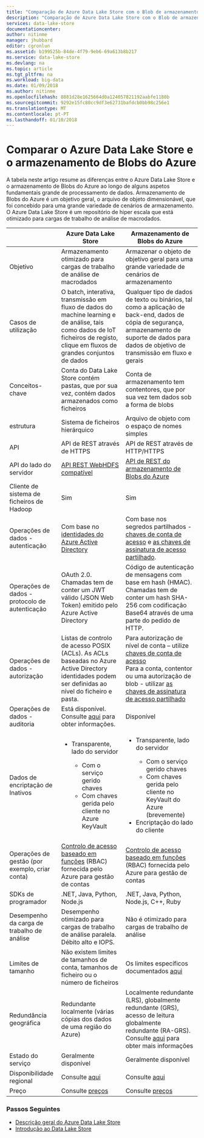 ```yaml
---
title: "Comparação de Azure Data Lake Store com o Blob de armazenamento do Azure | Microsoft Docs"
description: "Comparação de Azure Data Lake Store com o Blob de armazenamento do Azure"
services: data-lake-store
documentationcenter: 
author: nitinme
manager: jhubbard
editor: cgronlun
ms.assetid: b199525b-84de-4f79-9eb6-69a613b8b217
ms.service: data-lake-store
ms.devlang: na
ms.topic: article
ms.tgt_pltfrm: na
ms.workload: big-data
ms.date: 01/09/2018
ms.author: nitinme
ms.openlocfilehash: 8881d28e1625664d0a124057821192aabfe1180b
ms.sourcegitcommit: 9292e15fc80cc9df3e62731bafdcb0bb98c256e1
ms.translationtype: MT
ms.contentlocale: pt-PT
ms.lasthandoff: 01/10/2018
---
```

# <a name="comparing-azure-data-lake-store-and-azure-blob-storage"></a>Comparar o Azure Data Lake Store e o armazenamento de Blobs do Azure
A tabela neste artigo resume as diferenças entre o Azure Data Lake Store e o armazenamento de Blobs do Azure ao longo de alguns aspetos fundamentais grande de processamento de dados. Armazenamento de Blobs do Azure é um objetivo geral, o arquivo de objeto dimensionável, que foi concebido para uma grande variedade de cenários de armazenamento. O Azure Data Lake Store é um repositório de hiper escala que está otimizado para cargas de trabalho de análise de macrodados.

|  | Azure Data Lake Store | Armazenamento de Blobs do Azure |
| --- | --- | --- |
| Objetivo |Armazenamento otimizado para cargas de trabalho de análise de macrodados |Armazenar o objeto de objetivo geral para uma grande variedade de cenários de armazenamento |
| Casos de utilização |O batch, interativa, transmissão em fluxo de dados do machine learning e de análise, tais como dados de IoT ficheiros de registo, clique em fluxos de grandes conjuntos de dados |Qualquer tipo de dados de texto ou binários, tal como a aplicação de back-end, dados de cópia de segurança, armazenamento de suporte de dados para dados de objetivo de transmissão em fluxo e gerais |
| Conceitos-chave |Conta do Data Lake Store contém pastas, que por sua vez, contém dados armazenados como ficheiros |Conta de armazenamento tem contentores, que por sua vez tem dados sob a forma de blobs |
| estrutura |Sistema de ficheiros hierárquico |Arquivo de objeto com o espaço de nomes simples |
| API |API de REST através de HTTPS |API de REST através de HTTP/HTTPS |
| API do lado do servidor |[API REST WebHDFS compatível](https://msdn.microsoft.com/library/azure/mt693424.aspx) |[API de REST do armazenamento de Blobs do Azure](https://msdn.microsoft.com/library/azure/dd135733.aspx) |
| Cliente de sistema de ficheiros de Hadoop |Sim |Sim |
| Operações de dados - autenticação |Com base no [identidades do Azure Active Directory](../active-directory/active-directory-authentication-scenarios.md) |Com base nos segredos partilhados - [chaves de conta de acesso](../storage/common/storage-create-storage-account.md#manage-your-storage-account) e [as chaves de assinatura de acesso partilhado](../storage/common/storage-dotnet-shared-access-signature-part-1.md). |
| Operações de dados - protocolo de autenticação |OAuth 2.0. Chamadas tem de conter um JWT válido (JSON Web Token) emitido pelo Azure Active Directory |Código de autenticação de mensagens com base em hash (HMAC). Chamadas tem de conter um hash SHA-256 com codificação Base64 através de uma parte do pedido de HTTP. |
| Operações de dados - autorização |Listas de controlo de acesso POSIX (ACLs).  As ACLs baseadas no Azure Active Directory identidades podem ser definidas ao nível do ficheiro e pasta. |Para autorização de nível de conta – utilize [chaves de conta de acesso](../storage/common/storage-create-storage-account.md#manage-your-storage-account)<br>Para a conta, contentor ou uma autorização de blob - utilizar [as chaves de assinatura de acesso partilhado](../storage/common/storage-dotnet-shared-access-signature-part-1.md) |
| Operações de dados - auditoria |Está disponível. Consulte [aqui](data-lake-store-diagnostic-logs.md) para obter informações. |Disponível |
| Dados de encriptação de Inativos |<ul><li>Transparente, lado do servidor</li> <ul><li>Com o serviço gerido chaves</li><li>Com chaves gerida pelo cliente no Azure KeyVault</li></ul></ul> |<ul><li>Transparente, lado do servidor</li> <ul><li>Com o serviço gerido chaves</li><li>Com chaves gerida pelo cliente no KeyVault do Azure (brevemente)</li></ul><li>Encriptação do lado do cliente</li></ul> |
| Operações de gestão (por exemplo, criar conta) |[Controlo de acesso baseado em funções](../active-directory/role-based-access-control-what-is.md) (RBAC) fornecida pelo Azure para gestão de contas |[Controlo de acesso baseado em funções](../active-directory/role-based-access-control-what-is.md) (RBAC) fornecida pelo Azure para gestão de contas |
| SDKs de programador |.NET, Java, Python, Node.js |.NET, Java, Python, Node.js, C++, Ruby |
| Desempenho da carga de trabalho de análise |Desempenho otimizado para cargas de trabalho de análise paralela. Débito alto e IOPS. |Não é otimizado para cargas de trabalho de análise |
| Limites de tamanho |Não existem limites de tamanhos de conta, tamanhos de ficheiro ou o número de ficheiros |Os limites específicos documentados [aqui](../azure-subscription-service-limits.md#storage-limits) |
| Redundância geográfica |Redundante localmente (várias cópias dos dados de uma região do Azure) |Localmente redundante (LRS), globalmente redundante (GRS), acesso de leitura globalmente redundante (RA-GRS). Consulte [aqui](../storage/common/storage-redundancy.md) para obter mais informações |
| Estado do serviço |Geralmente disponível |Geralmente disponível |
| Disponibilidade regional |Consulte [aqui](https://azure.microsoft.com/regions/#services) |Consulte [aqui](https://azure.microsoft.com/regions/#services) |
| Preço |Consulte [preços](https://azure.microsoft.com/pricing/details/data-lake-store/) |Consulte [preços](https://azure.microsoft.com/pricing/details/storage/) |

### <a name="next-steps"></a>Passos Seguintes
* [Descrição geral do Azure Data Lake Store](data-lake-store-overview.md)
* [Introdução ao Data Lake Store](data-lake-store-get-started-portal.md)

